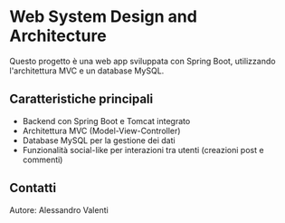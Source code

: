 # Web System Design and Architecture

Questo progetto è una web app sviluppata con Spring Boot, utilizzando l'architettura MVC e un database MySQL.

## Caratteristiche principali

- Backend con Spring Boot e Tomcat integrato
- Architettura MVC (Model-View-Controller)
- Database MySQL per la gestione dei dati
- Funzionalità social-like per interazioni tra utenti (creazioni post e commenti)

## Contatti

Autore: Alessandro Valenti

